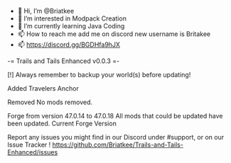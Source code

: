 - 👋 Hi, I’m @Briatkee
- 👀 I’m interested in Modpack Creation
- 🌱 I’m currently learning Java Coding
- 📫 How to reach me add me on discord new username is Britakee
- 📫 https://discord.gg/BGDHfa9hJX

-= Trails and Tails Enhanced v0.0.3 =-



[!] Always remember to backup your world(s) before updating!



Added
Travelers Anchor



Removed
No mods removed.



Forge from version 47.0.14 to 47.0.18
All mods that could be updated have been updated.
Current Forge Version



Report any issues you might find in our Discord under #support, or on our Issue Tracker !
https://github.com/Briatkee/Trails-and-Tails-Enhanced/issues
